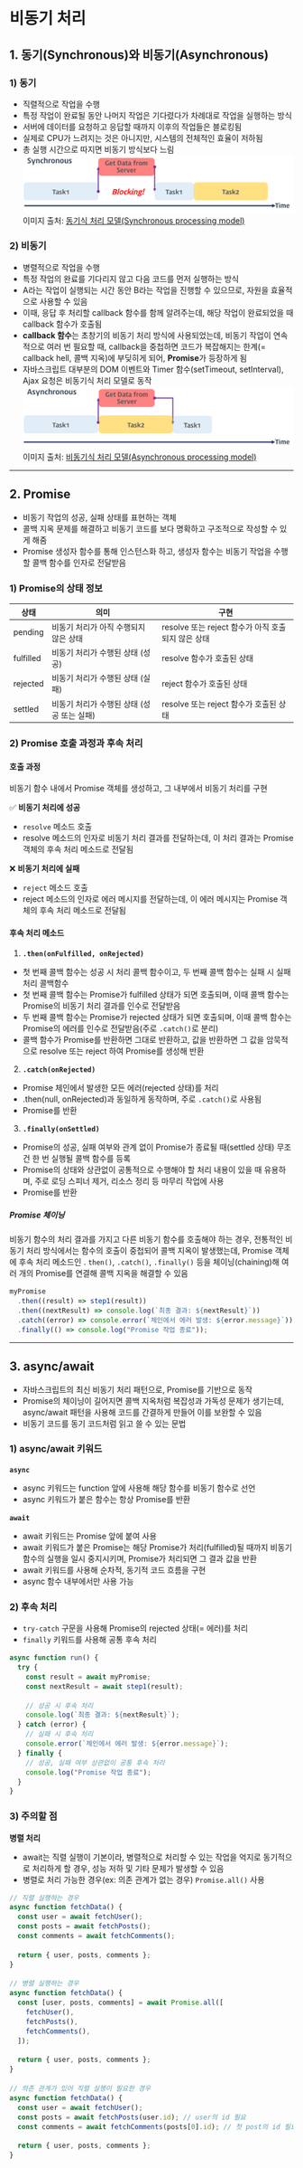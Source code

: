 # 비동기 처리

## 1. 동기(Synchronous)와 비동기(Asynchronous)

### 1) 동기

- 직렬적으로 작업을 수행
- 특정 작업이 완료될 동안 나머지 작업은 기다렸다가 차례대로 작업을 실행하는 방식
- 서버에 데이터를 요청하고 응답할 때까지 이후의 작업들은 블로킹됨
- 실제로 CPU가 느려지는 것은 아니지만, 시스템의 전체적인 효율이 저하됨
- 총 실행 시간으로 따지면 비동기 방식보다 느림
  ![동기식 처리 모델](./synchronous.png)
  이미지 출처: [동기식 처리 모델(Synchronous processing model)](https://poiemaweb.com/es6-promise)

### 2) 비동기

- 병렬적으로 작업을 수행
- 특정 작업의 완료를 기다리지 않고 다음 코드를 먼저 실행하는 방식
- A라는 작업이 실행되는 시간 동안 B라는 작업을 진행할 수 있으므로, 자원을 효율적으로 사용할 수 있음
- 이때, 응답 후 처리할 callback 함수를 함께 알려주는데, 해당 작업이 완료되었을 때 callback 함수가 호출됨
- **callback 함수**는 초창기의 비동기 처리 방식에 사용되었는데, 비동기 작업이 연속적으로 여러 번 필요할 때, callback을 중첩하면 코드가 복잡해지는 한계(= callback hell, 콜백 지옥)에 부딪히게 되어, **Promise**가 등장하게 됨
- 자바스크립트 대부분의 DOM 이벤트와 Timer 함수(setTimeout, setInterval), Ajax 요청은 비동기식 처리 모델로 동작
  ![비동기식 처리 모델](./asynchronous.png)
  이미지 출처: [비동기식 처리 모델(Asynchronous processing model)](https://poiemaweb.com/es6-promise)

---

## 2. Promise

- 비동기 작업의 성공, 실패 상태를 표현하는 객체
- 콜백 지옥 문제를 해결하고 비동기 코드를 보다 명확하고 구조적으로 작성할 수 있게 해줌
- Promise 생성자 함수를 통해 인스턴스화 하고, 생성자 함수는 비동기 작업을 수행할 콜백 함수를 인자로 전달받음

### 1) Promise의 상태 정보

| 상태      | 의미                                       | 구현                                               |
| --------- | ------------------------------------------ | -------------------------------------------------- |
| pending   | 비동기 처리가 아직 수행되지 않은 상태      | resolve 또는 reject 함수가 아직 호출되지 않은 상태 |
| fulfilled | 비동기 처리가 수행된 상태 (성공)           | resolve 함수가 호출된 상태                         |
| rejected  | 비동기 처리가 수행된 상태 (실패)           | reject 함수가 호출된 상태                          |
| settled   | 비동기 처리가 수행된 상태 (성공 또는 실패) | resolve 또는 reject 함수가 호출된 상태             |

### 2) Promise 호출 과정과 후속 처리

#### 호출 과정

비동기 함수 내에서 Promise 객체를 생성하고, 그 내부에서 비동기 처리를 구현

✅ **비동기 처리에 성공**

- `resolve` 메소드 호출
- resolve 메소드의 인자로 비동기 처리 결과를 전달하는데, 이 처리 결과는 Promise 객체의 후속 처리 메소드로 전달됨

❌ **비동기 처리에 실패**

- `reject` 메소드 호출
- reject 메소드의 인자로 에러 메시지를 전달하는데, 이 에러 메시지는 Promise 객체의 후속 처리 메소드로 전달됨

#### 후속 처리 메소드

1. **`.then(onFulfilled, onRejected)`**

- 첫 번째 콜백 함수는 성공 시 처리 콜백 함수이고, 두 번째 콜백 함수는 실패 시 실패 처리 콜백함수
- 첫 번째 콜백 함수는 Promise가 fulfilled 상태가 되면 호출되며, 이때 콜백 함수는 Promise의 비동기 처리 결과를 인수로 전달받음
- 두 번째 콜백 함수는 Promise가 rejected 상태가 되면 호출되며, 이때 콜백 함수는 Promise의 에러를 인수로 전달받음(주로 `.catch()`로 분리)
- 콜백 함수가 Promise를 반환하면 그대로 반환하고, 값을 반환하면 그 값을 암묵적으로 resolve 또는 reject 하여 Promise를 생성해 반환

2. **`.catch(onRejected)`**

- Promise 체인에서 발생한 모든 에러(rejected 상태)를 처리
- .then(null, onRejected)과 동일하게 동작하며, 주로 `.catch()`로 사용됨
- Promise를 반환

3. **`.finally(onSettled)`**

- Promise의 성공, 실패 여부와 관계 없이 Promise가 종료될 때(settled 상태) 무조건 한 번 실행될 콜백 함수를 등록
- Promise의 상태와 상관없이 공통적으로 수행해야 할 처리 내용이 있을 때 유용하며, 주로 로딩 스피너 제거, 리소스 정리 등 마무리 작업에 사용
- Promise를 반환

##### Promise 체이닝

비동기 함수의 처리 결과를 가지고 다른 비동기 함수를 호출해야 하는 경우, 전통적인 비동기 처리 방식에서는 함수의 호출이 중첩되어 콜백 지옥이 발생했는데, Promise 객체에 후속 처리 메소드인 . `then()`, `.catch()`, `.finally()` 등을 체이닝(chaining)해 여러 개의 Promise를 연결해 콜백 지옥을 해결할 수 있음

```javascript
myPromise
  .then((result) => step1(result))
  .then((nextResult) => console.log(`최종 결과: ${nextResult}`))
  .catch((error) => console.error(`체인에서 에러 발생: ${error.message}`))
  .finally(() => console.log("Promise 작업 종료"));
```

---

## 3. async/await

- 자바스크립트의 최신 비동기 처리 패턴으로, Promise를 기반으로 동작
- Promise의 체이닝이 길어지면 콜백 지옥처럼 복잡성과 가독성 문제가 생기는데, async/await 패턴을 사용해 코드를 간결하게 만들어 이를 보완할 수 있음
- 비동기 코드를 동기 코드처럼 읽고 쓸 수 있는 문법

### 1) async/await 키워드

**`async`**

- async 키워드는 function 앞에 사용해 해당 함수를 비동기 함수로 선언
- async 키워드가 붙은 함수는 항상 Promise를 반환

**`await`**

- await 키워드는 Promise 앞에 붙여 사용
- await 키워드가 붙은 Promise는 해당 Promise가 처리(fulfilled)될 때까지 비동기 함수의 실행을 일시 중지시키며, Promise가 처리되면 그 결과 값을 반환
- await 키워드를 사용해 순차적, 동기적 코드 흐름을 구현
- async 함수 내부에서만 사용 가능

### 2) 후속 처리

- `try-catch` 구문을 사용해 Promise의 rejected 상태(= 에러)를 처리
- `finally` 키워드를 사용해 공통 후속 처리

```javascript
async function run() {
  try {
    const result = await myPromise;
    const nextResult = await step1(result);

    // 성공 시 후속 처리
    console.log(`최종 결과: ${nextResult}`);
  } catch (error) {
    // 실패 시 후속 처리
    console.error(`체인에서 에러 발생: ${error.message}`);
  } finally {
    // 성공, 실패 여부 상관없이 공통 후속 처리
    console.log("Promise 작업 종료");
  }
}
```

### 3) 주의할 점

**병렬 처리**

- await는 직렬 실행이 기본이라, 병렬적으로 처리할 수 있는 작업을 억지로 동기적으로 처리하게 할 경우, 성능 저하 및 기타 문제가 발생할 수 있음
- 병렬로 처리 가능한 경우(ex: 의존 관계가 없는 경우) `Promise.all()` 사용

```javascript
// 직렬 실행하는 경우
async function fetchData() {
  const user = await fetchUser();
  const posts = await fetchPosts();
  const comments = await fetchComments();

  return { user, posts, comments };
}

// 병렬 실행하는 경우
async function fetchData() {
  const [user, posts, comments] = await Promise.all([
    fetchUser(),
    fetchPosts(),
    fetchComments(),
  ]);

  return { user, posts, comments };
}

// 의존 관계가 있어 직렬 실행이 필요한 경우
async function fetchData() {
  const user = await fetchUser();
  const posts = await fetchPosts(user.id); // user의 id 필요
  const comments = await fetchComments(posts[0].id); // 첫 post의 id 필요

  return { user, posts, comments };
}
```
